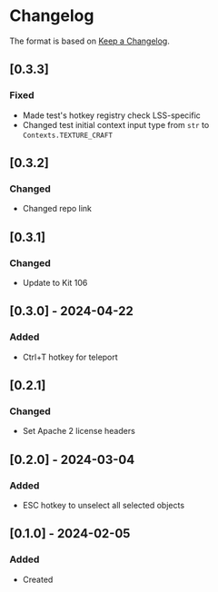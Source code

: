 # Changelog
The format is based on [Keep a Changelog](https://keepachangelog.com/en/1.0.0/).

## [0.3.3]
### Fixed
- Made test's hotkey registry check LSS-specific
- Changed test initial context input type from `str` to `Contexts.TEXTURE_CRAFT`

## [0.3.2]
### Changed
- Changed repo link

## [0.3.1]
### Changed
- Update to Kit 106

## [0.3.0] - 2024-04-22
### Added
- Ctrl+T hotkey for teleport

## [0.2.1]
### Changed
- Set Apache 2 license headers

## [0.2.0] - 2024-03-04
### Added
- ESC hotkey to unselect all selected objects

## [0.1.0] - 2024-02-05
### Added
- Created
